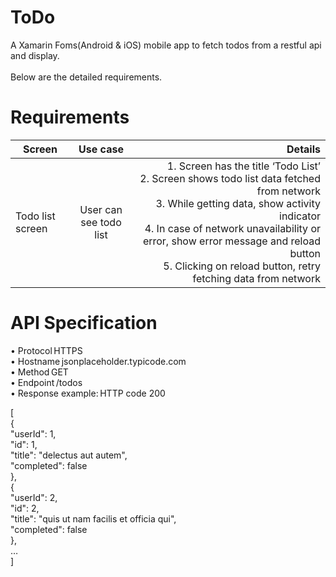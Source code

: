 # ToDo
A Xamarin Foms(Android & iOS) mobile app to fetch todos from a restful api and display.
<br/>
<br/>
Below are the detailed requirements.

# Requirements
| Screen        | Use case           | Details  |
| ------------- |:-------------:| -----:|
| Todo list screen      | User can see todo list | 1.	Screen has the title ‘Todo List’<br/>2.	Screen shows todo list data fetched from network<br/>3.	While getting data, show activity indicator<br/>4.	In case of network unavailability or error, show error message and reload button<br/>5.	Clicking on reload button, retry fetching data from network



# API Specification 
•	Protocol HTTPS<br/>
•	Hostname jsonplaceholder.typicode.com<br/>
•	Method GET<br/>
•	Endpoint /todos<br/> 
•	Response example: HTTP code 200<br/>

[<br/> 
  { <br/>
    "userId": 1, <br/>
    "id": 1, <br/>
    "title": "delectus aut autem", <br/>
    "completed": false <br/>
  }, <br/>
  { <br/>
    "userId": 2, <br/>
    "id": 2, <br/>
    "title": "quis ut nam facilis et officia qui", <br/>
    "completed": false <br/>
  },<br/>
  … <br/>
] <br/><br/><br/>
